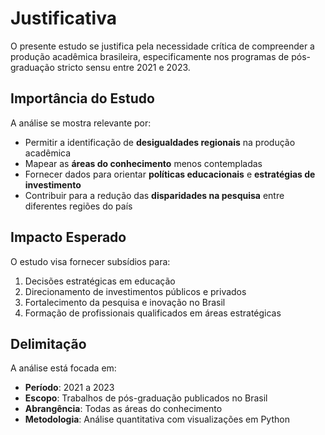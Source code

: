 # Justificativa

O presente estudo se justifica pela necessidade crítica de compreender a produção acadêmica brasileira, especificamente nos programas de pós-graduação stricto sensu entre 2021 e 2023.

## Importância do Estudo

A análise se mostra relevante por:

- Permitir a identificação de **desigualdades regionais** na produção acadêmica
- Mapear as **áreas do conhecimento** menos contempladas
- Fornecer dados para orientar **políticas educacionais** e **estratégias de investimento**
- Contribuir para a redução das **disparidades na pesquisa** entre diferentes regiões do país

## Impacto Esperado

O estudo visa fornecer subsídios para:

1. Decisões estratégicas em educação
2. Direcionamento de investimentos públicos e privados
3. Fortalecimento da pesquisa e inovação no Brasil
4. Formação de profissionais qualificados em áreas estratégicas

## Delimitação

A análise está focada em:

- **Período**: 2021 a 2023
- **Escopo**: Trabalhos de pós-graduação publicados no Brasil
- **Abrangência**: Todas as áreas do conhecimento
- **Metodologia**: Análise quantitativa com visualizações em Python